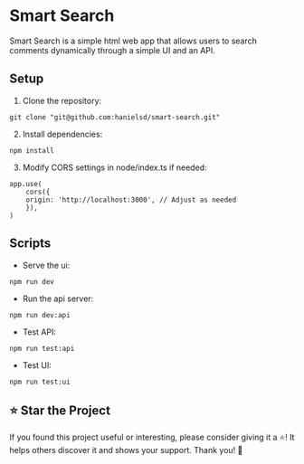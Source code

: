 # Smart Search

Smart Search is a simple html web app that allows users to search comments dynamically through a simple UI and an API.

## Setup

1. Clone the repository:

```
git clone "git@github.com:hanielsd/smart-search.git"
```

2. Install dependencies:

```
npm install
```

3. Modify CORS settings in node/index.ts if needed:

```
app.use(
    cors({
    origin: 'http://localhost:3000', // Adjust as needed
    }),
)
```

## Scripts

- Serve the ui:

```
npm run dev
```

- Run the api server:

```
npm run dev:api
```

- Test API:

```
npm run test:api
```

- Test UI:

```
npm run test:ui
```

## ⭐ Star the Project

If you found this project useful or interesting, please consider giving it a ⭐! It helps others discover it and shows your support. Thank you! 🙏
